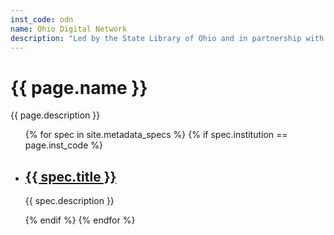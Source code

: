 ```yaml
---
inst_code: odn
name: Ohio Digital Network
description: "Led by the State Library of Ohio and in partnership with Ohio Library and Information Network, Ohio Public Library Information Network, and Ohio History Connection, the Ohio Digital Network builds on strong digital collection efforts across the state including Ohio Memory and the Ohio Digitization Hubs project."
---
```


<h1>{{ page.name }}</h1>

{{ page.description }}

<ul>
    {% for spec in site.metadata_specs %}
        {% if spec.institution == page.inst_code %}
            <li>
                <h2><a href="{{ spec.url}}">{{ spec.title }}</a></h2>
                <p>{{ spec.description }}</p>
            </li>
        {% endif %}
    {% endfor %}
</ul>